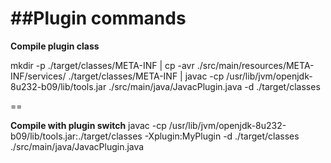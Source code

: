 ##Plugin commands
==
**Compile plugin class**

mkdir -p ./target/classes/META-INF | 
cp -avr ./src/main/resources/META-INF/services/ ./target/classes/META-INF |
javac -cp /usr/lib/jvm/openjdk-8u232-b09/lib/tools.jar ./src/main/java/JavacPlugin.java -d ./target/classes

==

**Compile with plugin switch**
javac -cp /usr/lib/jvm/openjdk-8u232-b09/lib/tools.jar:./target/classes -Xplugin:MyPlugin -d ./target/classes ./src/main/java/JavacPlugin.java